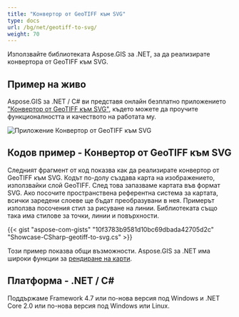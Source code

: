 ```yaml
---
title: "Конвертор от GeoTIFF към SVG"
type: docs
url: /bg/net/geotiff-to-svg/
weight: 70
---
```


Използвайте библиотеката Aspose.GIS за .NET, за да реализирате конвертора от GeoTIFF към SVG.

## **Пример на живо**

Aspose.GIS за .NET / C# ви представя онлайн безплатно приложението ["Конвертор от GeoTIFF към SVG"](https://products.aspose.app/gis/viewer/geotiff-to-svg), където можете да проучите функционалността и качеството на работата му.

![Приложение Конвертор от GeoTIFF към SVG](viewer.png)

## **Кодов пример - Конвертор от GeoTIFF към SVG**

Следният фрагмент от код показва как да реализирате конвертор от GeoTIFF към SVG. Кодът по-долу създава карта на изображението, използвайки слой GeoTIFF. След това запазваме картата във формат SVG. Ако посочите пространствена референтна система за картата, всички заредени слоеве ще бъдат преобразувани в нея.
Примерът използва посочения стил за рисуване на линии. Библиотеката също така има стилове за точки, линии и повърхности.

{{< gist "aspose-com-gists" "10f3783b9581d10bc69dbada42705d2c" "Showcase-CSharp-geotiff-to-svg.cs" >}}

Този пример показва общи възможности. Aspose.GIS за .NET има широки функции за [рендиране на карти](https://docs.aspose.com/gis/net/map-rendering/).

## **Платформа - .NET / C#**

Поддържаме Framework 4.7 или по-нова версия под Windows и .NET Core 2.0 или по-нова версия под Windows или Linux.

